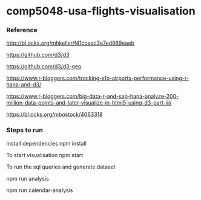 # comp5048-usa-flights-visualisation

### Reference
http://bl.ocks.org/mhkeller/f41cceac3e7ed969eaeb

https://github.com/d3/d3

https://github.com/d3/d3-geo

https://www.r-bloggers.com/tracking-sfo-airports-performance-using-r-hana-and-d3/

https://www.r-bloggers.com/big-data-r-and-sap-hana-analyze-200-million-data-points-and-later-visualize-in-html5-using-d3-part-iii/

https://bl.ocks.org/mbostock/4063318

### Steps to run

Install dependencies
npm install

To start visualisation
npm start

To run the sql queries and generate dataset

npm run analysis

npm run calendar-analysis